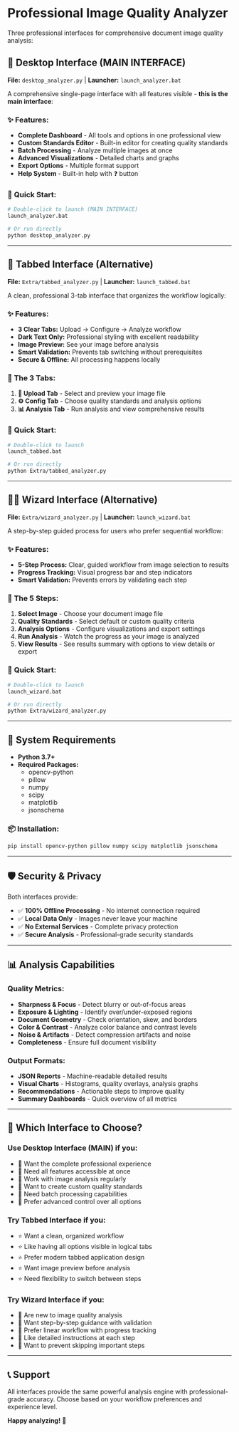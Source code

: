 # Professional Image Quality Analyzer

Three professional interfaces for comprehensive document image quality analysis:

## 🏢 **Desktop Interface (MAIN INTERFACE)**
**File:** `desktop_analyzer.py` | **Launcher:** `launch_analyzer.bat`

A comprehensive single-page interface with all features visible - **this is the main interface**:

### ✨ **Features:**
- **Complete Dashboard** - All tools and options in one professional view
- **Custom Standards Editor** - Built-in editor for creating quality standards
- **Batch Processing** - Analyze multiple images at once
- **Advanced Visualizations** - Detailed charts and graphs
- **Export Options** - Multiple format support
- **Help System** - Built-in help with ❓ button

### 🚀 **Quick Start:**
```bash
# Double-click to launch (MAIN INTERFACE)
launch_analyzer.bat

# Or run directly
python desktop_analyzer.py
```

---

## 📑 **Tabbed Interface (Alternative)**
**File:** `Extra/tabbed_analyzer.py` | **Launcher:** `launch_tabbed.bat`

A clean, professional 3-tab interface that organizes the workflow logically:

### ✨ **Features:**
- **3 Clear Tabs:** Upload → Configure → Analyze workflow
- **Dark Text Only:** Professional styling with excellent readability
- **Image Preview:** See your image before analysis
- **Smart Validation:** Prevents tab switching without prerequisites
- **Secure & Offline:** All processing happens locally

### 📑 **The 3 Tabs:**
1. **📁 Upload Tab** - Select and preview your image file
2. **⚙️ Config Tab** - Choose quality standards and analysis options
3. **📊 Analysis Tab** - Run analysis and view comprehensive results

### 🚀 **Quick Start:**
```bash
# Double-click to launch
launch_tabbed.bat

# Or run directly  
python Extra/tabbed_analyzer.py
```

---

## 🧙‍♂️ **Wizard Interface (Alternative)**
**File:** `Extra/wizard_analyzer.py` | **Launcher:** `launch_wizard.bat`

A step-by-step guided process for users who prefer sequential workflow:

### ✨ **Features:**
- **5-Step Process:** Clear, guided workflow from image selection to results
- **Progress Tracking:** Visual progress bar and step indicators
- **Smart Validation:** Prevents errors by validating each step

### 📝 **The 5 Steps:**
1. **Select Image** - Choose your document image file
2. **Quality Standards** - Select default or custom quality criteria  
3. **Analysis Options** - Configure visualizations and export settings
4. **Run Analysis** - Watch the progress as your image is analyzed
5. **View Results** - See results summary with options to view details or export

### 🚀 **Quick Start:**
```bash
# Double-click to launch
launch_wizard.bat

# Or run directly  
python Extra/wizard_analyzer.py
```

---

## 🔧 System Requirements

- **Python 3.7+**
- **Required Packages:**
  - opencv-python
  - pillow
  - numpy
  - scipy
  - matplotlib
  - jsonschema

### 📦 Installation:
```bash
pip install opencv-python pillow numpy scipy matplotlib jsonschema
```

---

## 🛡️ Security & Privacy

Both interfaces provide:
- ✅ **100% Offline Processing** - No internet connection required
- ✅ **Local Data Only** - Images never leave your machine  
- ✅ **No External Services** - Complete privacy protection
- ✅ **Secure Analysis** - Professional-grade security standards

---

## 📊 Analysis Capabilities

### Quality Metrics:
- **Sharpness & Focus** - Detect blurry or out-of-focus areas
- **Exposure & Lighting** - Identify over/under-exposed regions
- **Document Geometry** - Check orientation, skew, and borders
- **Color & Contrast** - Analyze color balance and contrast levels
- **Noise & Artifacts** - Detect compression artifacts and noise
- **Completeness** - Ensure full document visibility

### Output Formats:
- **JSON Reports** - Machine-readable detailed results
- **Visual Charts** - Histograms, quality overlays, analysis graphs
- **Recommendations** - Actionable steps to improve quality
- **Summary Dashboards** - Quick overview of all metrics

---

## 🎯 Which Interface to Choose?

### Use **Desktop Interface** (MAIN) if you:
- 🏢 Want the complete professional experience
- 🏢 Need all features accessible at once
- 🏢 Work with image analysis regularly  
- 🏢 Want to create custom quality standards
- 🏢 Need batch processing capabilities
- 🏢 Prefer advanced control over all options

### Try **Tabbed Interface** if you:
- ⭐ Want a clean, organized workflow
- ⭐ Like having all options visible in logical tabs
- ⭐ Prefer modern tabbed application design
- ⭐ Want image preview before analysis
- ⭐ Need flexibility to switch between steps

### Try **Wizard Interface** if you:
- 🧙 Are new to image quality analysis
- 🧙 Want step-by-step guidance with validation
- 🧙 Prefer linear workflow with progress tracking
- 🧙 Like detailed instructions at each step
- 🧙 Want to prevent skipping important steps

---

## 📞 Support

All interfaces provide the same powerful analysis engine with professional-grade accuracy. Choose based on your workflow preferences and experience level.

**Happy analyzing!** 🎉
